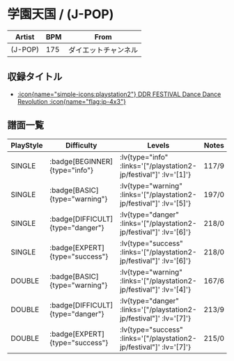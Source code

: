 # 学園天国 / (J-POP)

|Artist|BPM|From|
|------|---|----|
|(J-POP)|175|ダイエットチャンネル|

## 収録タイトル

- [ :icon{name="simple-icons:playstation2"} DDR FESTIVAL Dance Dance Revolution :icon{name="flag:jp-4x3"} ](/playstation2-jp/festival)

## 譜面一覧

|PlayStyle|Difficulty|Levels|Notes|Movie|
|---------|----------|------|-----|-----|
|SINGLE| :badge[BEGINNER]{type="info"} | :lv{type="info" :links='["/playstation2-jp/festival"]' :lv='[1]'} |117/9||
|SINGLE| :badge[BASIC]{type="warning"} | :lv{type="warning" :links='["/playstation2-jp/festival"]' :lv='[5]'} |197/0||
|SINGLE| :badge[DIFFICULT]{type="danger"} | :lv{type="danger" :links='["/playstation2-jp/festival"]' :lv='[6]'} |218/0||
|SINGLE| :badge[EXPERT]{type="success"} | :lv{type="success" :links='["/playstation2-jp/festival"]' :lv='[6]'} |218/0||
|DOUBLE| :badge[BASIC]{type="warning"} | :lv{type="warning" :links='["/playstation2-jp/festival"]' :lv='[4]'} |167/6||
|DOUBLE| :badge[DIFFICULT]{type="danger"} | :lv{type="danger" :links='["/playstation2-jp/festival"]' :lv='[7]'} |213/9||
|DOUBLE| :badge[EXPERT]{type="success"} | :lv{type="success" :links='["/playstation2-jp/festival"]' :lv='[7]'} |215/0||
